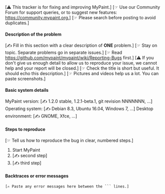 [⚠ This tracker is for fixing and improving MyPaint.]
[☞ Use our Community Forum for support queries, or to suggest new features: https://community.mypaint.org.]
[☞ Please search before posting to avoid duplicates.]

#### Description of the problem

[✍ Fill in this section with a clear description of **ONE** problem.]
[☞ Stay on topic. Separate problems go in separate issues.]
[☞ Read https://github.com/mypaint/mypaint/wiki/Reporting-Bugs first.]
[⚠ If you don't give us enough detail to allow us to reproduce your issue, we cannot help and your report will be closed.]
[☞ Check the title is short but useful. It should echo this description.]
[☞ Pictures and videos help us a lot. You can paste screenshots.]

#### Basic system details

MyPaint version: [✍ 1.2.0 stable, 1.2.1-beta.1, git revision NNNNNNN, …]
Operating system: [✍ Debian 8.3, Ubuntu 16.04, Windows 7, …]
Desktop environment: [✍ GNOME, Xfce, …]

#### Steps to reproduce

[☞ Tell us how to reproduce the bug in clear, numbered steps.]

1. Start MyPaint
2. [✍ second step]
3. [✍ third step]

#### Backtraces or error messages

```
[✍ Paste any error messages here between the ``` lines.]
```
